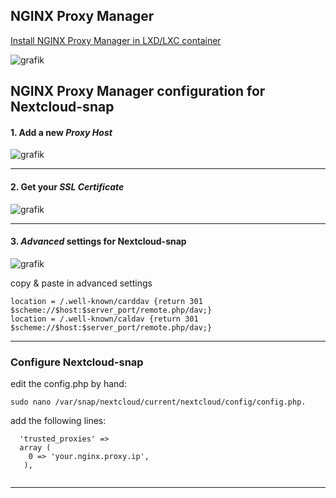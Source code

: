 ## NGINX Proxy Manager

[Install NGINX Proxy Manager in LXD/LXC container](https://github.com/scubamuc/scubamuc.github.io/blob/scubamuc/wiki-md/LXD-LXC-NGINX_Proxy_Manager.md)

![grafik](https://user-images.githubusercontent.com/54933878/203948648-ce03c4a9-22d5-498c-8a05-82ea62778156.png)


## NGINX Proxy Manager configuration for Nextcloud-snap

#### 1. Add a new *Proxy Host* 

![grafik](https://user-images.githubusercontent.com/54933878/219947858-9756dc45-1c29-4145-b8c4-cc080b4147d1.png)

----
#### 2. Get your *SSL Certificate*

![grafik](https://user-images.githubusercontent.com/54933878/219947921-f4373ba0-3e3b-4f35-92e5-d894da396a1e.png)

----
#### 3. *Advanced* settings for Nextcloud-snap

![grafik](https://user-images.githubusercontent.com/54933878/219947752-5886d1a8-c7e0-4a82-9e31-7b72ba865b3f.png)

copy & paste in advanced settings
```
location = /.well-known/carddav {return 301 $scheme://$host:$server_port/remote.php/dav;}
location = /.well-known/caldav {return 301 $scheme://$host:$server_port/remote.php/dav;}
```
----
### Configure Nextcloud-snap

edit the config.php by hand:

```
sudo nano /var/snap/nextcloud/current/nextcloud/config/config.php. 
```
add the following lines:

```
  'trusted_proxies' => 
  array (
    0 => 'your.nginx.proxy.ip',
   ),
  
```
----
